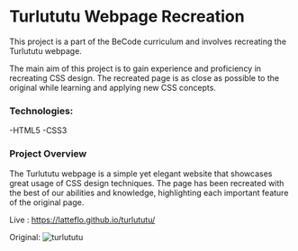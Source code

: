 # Turlututu Webpage Recreation 
This project is a part of the BeCode curriculum and involves recreating the Turlututu webpage.

The main aim of this project is to gain experience and proficiency in recreating CSS design. The recreated page is as close as possible to the original while learning and applying new CSS concepts.

### Technologies:
-HTML5
-CSS3

### Project Overview
The Turlututu webpage is a simple yet elegant website that showcases great usage of CSS design techniques. The page has been recreated with the best of our abilities and knowledge, highlighting each important feature of the original page.

Live : https://latteflo.github.io/turlututu/

Original: ![turlututu](https://github.com/Latteflo/turlututu/assets/92720989/efb2aaca-95d1-4b47-9066-08ba296fc342)



